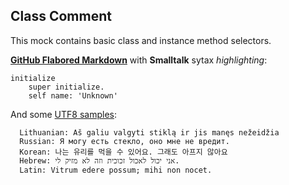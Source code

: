 ## Class Comment

This mock contains basic class and instance method selectors.

 [**GitHub Flabored Markdown**][1] with **Smalltalk** sytax *highlighting*:

```Smalltalk
initialize
	super initialize.
	self name: 'Unknown'
```

And some [UTF8 samples][2]: 

```
  Lithuanian: Aš galiu valgyti stiklą ir jis manęs nežeidžia
  Russian: Я могу есть стекло, оно мне не вредит.
  Korean: 나는 유리를 먹을 수 있어요. 그래도 아프지 않아요
  Hebrew: אני יכול לאכול זכוכית וזה לא מזיק לי.
  Latin: Vitrum edere possum; mihi non nocet.
```


[1]: http://github.github.com/github-flavored-markdown/
[2]: http://www.columbia.edu/~fdc/utf8/
